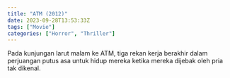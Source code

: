 ```yaml
---
title: "ATM (2012)"
date: 2023-09-28T13:53:33Z
tags: ["Movie"]
categories: ["Horror", "Thriller"]
---
```


Pada kunjungan larut malam ke ATM, tiga rekan kerja berakhir dalam perjuangan putus asa untuk hidup mereka ketika mereka dijebak oleh pria tak dikenal.

  <mux-player stream-type="on-demand"
  src="https://kp3d-my.sharepoint.com/personal/ryoo_kp3d_onmicrosoft_com/_layouts/15/download.aspx?share=EQi1nC4dPjBNv_8nwQjAH-IBMTzD43p2oqLKUYXoKuvnkA" metadata-video-title="ATM (2012)" prefer-playback="mse" controls>
  </mux-player>
  
  
  <script src="https://cdn.jsdelivr.net/npm/@mux/mux-player"></script>
  
   <script id="HS64EAXnfnF7PHe2DlJXKWuIiP7ZmNQOLK9IemNsDrc" type="application/ld+json">
 {
  "@context": "https://schema.org/",
  "@type": "VideoObject",
  "name": "ATM (2012)",
  "contentUrl": "https://stream.mux.com/aY71Q7Msm2PEan00kpEmZ3mQeUFp4qELgN1VGbHf02Ayk.m3u8",
  "thumbnailUrl": "https://www.themoviedb.org/t/p/original/7ndclZJ8cBsVC2A6LasRhmtcxpE.jpg?width=314&fit_mode=preserve&time=25",
  "uploadDate": "2023-09-28T13:53:33Z",
}

</script>
